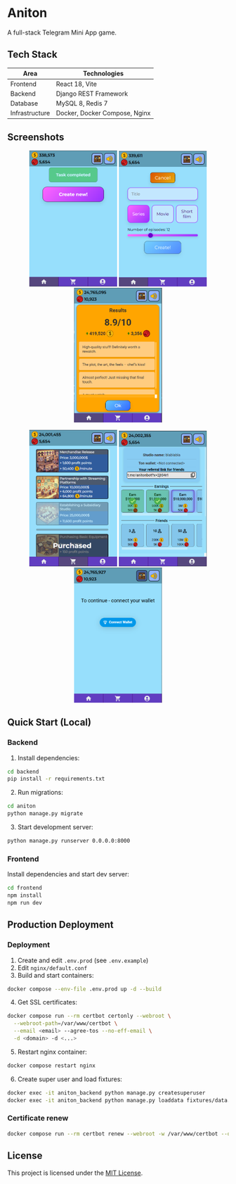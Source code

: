 # Aniton

A full-stack Telegram Mini App game.

## Tech Stack

| Area           | Technologies                                                |
| -------------- | ----------------------------------------------------------- |
| Frontend       | React 18, Vite                                              |
| Backend        | Django REST Framework                                       |
| Database       | MySQL 8, Redis 7                                            |
| Infrastructure | Docker, Docker Compose, Nginx                               |

## Screenshots

<p align="center">
  <img src="./frontend/public/Screenshot_1.png" width="200">
  <img src="./frontend/public/Screenshot_2.png" width="200">
  <img src="./frontend/public/Screenshot_3.png" width="200">
</p>

<p align="center">
  <img src="./frontend/public/Screenshot_4.png" width="200">
  <img src="./frontend/public/Screenshot_5.png" width="200">
  <img src="./frontend/public/Screenshot_6.png" width="200">
</p>


## Quick Start (Local)

### Backend

1. Install dependencies:

```bash
cd backend
pip install -r requirements.txt
```

2. Run migrations:

```bash
cd aniton
python manage.py migrate
```

3. Start development server:

```bash
python manage.py runserver 0.0.0.0:8000
```

### Frontend

Install dependencies and start dev server:

```bash
cd frontend
npm install
npm run dev
```

## Production Deployment

### Deployment

1. Create and edit `.env.prod` (see `.env.example`)
2. Edit `nginx/default.conf`
3. Build and start containers:

```bash
docker compose --env-file .env.prod up -d --build
```

4. Get SSL certificates:

```bash
docker compose run --rm certbot certonly --webroot \
  --webroot-path=/var/www/certbot \
  --email <email> --agree-tos --no-eff-email \
  -d <domain> -d <...>
```

5. Restart nginx container:

```bash
docker compose restart nginx
```

6) Create super user and load fixtures:

```bash
docker exec -it aniton_backend python manage.py createsuperuser
docker exec -it aniton_backend python manage.py loaddata fixtures/data.json
```

### Certificate renew

```bash
docker compose run --rm certbot renew --webroot -w /var/www/certbot --quiet && docker kill -s HUP aniton_nginx
```

## License
This project is licensed under the [MIT License](LICENSE.md).

